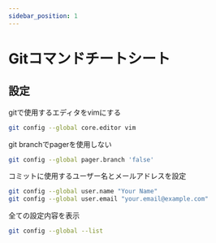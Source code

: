 ```yaml
---
sidebar_position: 1
---
```


# Gitコマンドチートシート

## 設定

gitで使用するエディタをvimにする

```zsh
git config --global core.editor vim
```

git branchでpagerを使用しない

```zsh
git config --global pager.branch 'false'
```

コミットに使用するユーザー名とメールアドレスを設定

```zsh
git config --global user.name "Your Name"
git config --global user.email "your.email@example.com"
```

全ての設定内容を表示
```zsh
git config --global --list
```